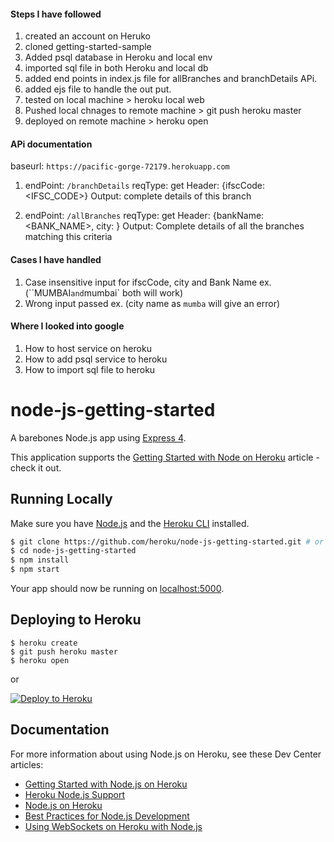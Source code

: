 #### Steps I have followed
1. created an account on Heruko
2. cloned getting-started-sample
3. Added psql database in Heroku and local env
4. imported sql file in both Heroku and local db
5. added end points in index.js file for allBranches and branchDetails APi.
6. added ejs file to handle the out put.
7. tested on local machine > heroku local web
8. Pushed local chnages to remote machine > git push heroku master
9. deployed on remote machine > heroku open


#### APi documentation
baseurl: `https://pacific-gorge-72179.herokuapp.com`    
1.  endPoint: `/branchDetails`
    reqType: get
    Header: {ifscCode: <IFSC_CODE>}
    Output: complete details of this branch

2.  endPoint: `/allBranches`
    reqType: get
    Header: {bankName: <BANK_NAME>, city: <CITY>}
    Output: Complete details of all the branches matching this criteria

#### Cases I have handled
1. Case insensitive input for ifscCode, city and Bank Name ex. (``MUMBAI` and `mumbai` both will work)
2. Wrong input passed ex. (city name as `mumba` will give an error)

#### Where I looked into google
1. How to host service on heroku
2. How to add psql service to heroku
3. How to import sql file to heroku






# node-js-getting-started

A barebones Node.js app using [Express 4](http://expressjs.com/).

This application supports the [Getting Started with Node on Heroku](https://devcenter.heroku.com/articles/getting-started-with-nodejs) article - check it out.

## Running Locally

Make sure you have [Node.js](http://nodejs.org/) and the [Heroku CLI](https://cli.heroku.com/) installed.

```sh
$ git clone https://github.com/heroku/node-js-getting-started.git # or clone your own fork
$ cd node-js-getting-started
$ npm install
$ npm start
```

Your app should now be running on [localhost:5000](http://localhost:5000/).

## Deploying to Heroku

```
$ heroku create
$ git push heroku master
$ heroku open
```
or

[![Deploy to Heroku](https://www.herokucdn.com/deploy/button.png)](https://heroku.com/deploy)

## Documentation

For more information about using Node.js on Heroku, see these Dev Center articles:

- [Getting Started with Node.js on Heroku](https://devcenter.heroku.com/articles/getting-started-with-nodejs)
- [Heroku Node.js Support](https://devcenter.heroku.com/articles/nodejs-support)
- [Node.js on Heroku](https://devcenter.heroku.com/categories/nodejs)
- [Best Practices for Node.js Development](https://devcenter.heroku.com/articles/node-best-practices)
- [Using WebSockets on Heroku with Node.js](https://devcenter.heroku.com/articles/node-websockets)
